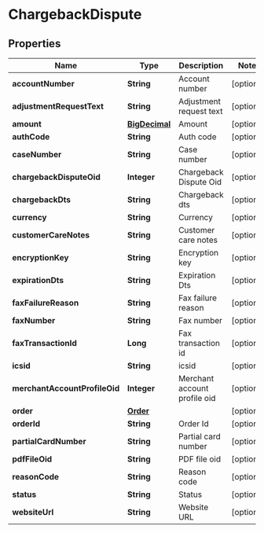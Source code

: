 
# ChargebackDispute

## Properties
Name | Type | Description | Notes
------------ | ------------- | ------------- | -------------
**accountNumber** | **String** | Account number |  [optional]
**adjustmentRequestText** | **String** | Adjustment request text |  [optional]
**amount** | [**BigDecimal**](BigDecimal.md) | Amount |  [optional]
**authCode** | **String** | Auth code |  [optional]
**caseNumber** | **String** | Case number |  [optional]
**chargebackDisputeOid** | **Integer** | Chargeback Dispute Oid |  [optional]
**chargebackDts** | **String** | Chargeback dts |  [optional]
**currency** | **String** | Currency |  [optional]
**customerCareNotes** | **String** | Customer care notes |  [optional]
**encryptionKey** | **String** | Encryption key |  [optional]
**expirationDts** | **String** | Expiration Dts |  [optional]
**faxFailureReason** | **String** | Fax failure reason |  [optional]
**faxNumber** | **String** | Fax number |  [optional]
**faxTransactionId** | **Long** | Fax transaction id |  [optional]
**icsid** | **String** | icsid |  [optional]
**merchantAccountProfileOid** | **Integer** | Merchant account profile oid |  [optional]
**order** | [**Order**](Order.md) |  |  [optional]
**orderId** | **String** | Order Id |  [optional]
**partialCardNumber** | **String** | Partial card number |  [optional]
**pdfFileOid** | **String** | PDF file oid |  [optional]
**reasonCode** | **String** | Reason code |  [optional]
**status** | **String** | Status |  [optional]
**websiteUrl** | **String** | Website URL |  [optional]



